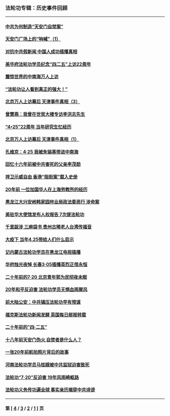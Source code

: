 ### 法轮功专辑：历史事件回顾
---
#### [中共为何制造“天安门自焚案”](../../pages/nf5793/n13183270.md?11210430) 
#### [天安门广场上的“呐喊”（1）](../../pages/nf5793/n13105277.md?11210430) 
#### [对抗中共假新闻 中国人成功插播真相](../../pages/nf5793/n12910618.md?11210430) 
#### [美华府法轮功学员纪念“四二五”上访22周年](../../pages/nf5793/n12904445.md?11210430) 
#### [震惊世界的中南海万人上访](../../pages/nf5793/n12903976.md?11210430) 
#### [“法轮功让人看到真正的强大！”](../../pages/nf5793/n12903195.md?11210430) 
#### [北京万人上访幕后 天津事件真相（3）](../../pages/nf5793/n12902807.md?11210430) 
#### [曾慧燕：我曾在世贸大楼专访李洪志先生](../../pages/nf5793/n12898729.md?11210430) 
#### [“4•25”22周年 当年研究生忆经历](../../pages/nf5793/n12894152.md?11210430) 
#### [北京万人上访幕后 天津事件真相（1）](../../pages/nf5793/n12885174.md?11210430) 
#### [孔维京：4·25 我被朱镕基带进中南海](../../pages/nf5793/n12864987.md?11210430) 
#### [回忆十六年前被中共害死的父亲李茂勋](../../pages/nf5793/n12880270.md?11210430) 
#### [捍卫示威自由 香港“阻街案”载入史册](../../pages/nf5793/n12811245.md?11210430) 
#### [20年前 一位加国华人在上海劳教所的经历](../../pages/nf5793/n12707932.md?11210430) 
#### [黑龙江大兴安岭韩家园林业局政法委恶行 涉命案](../../pages/nf5793/n12622815.md?11210430) 
#### [美驻华大使馆发布人权报告 7次提法轮功](../../pages/nf5793/n12520541.md?11210430) 
#### [千里跋涉 三麻袋书 贵州古稀老人台湾传福音](../../pages/nf5793/n12198750.md?11210430) 
#### [大疫下 当年4.25带给人们什么启示](../../pages/nf5793/n12058565.md?11210430) 
#### [记内蒙古法轮功学员在黑龙江电视插播](../../pages/nf5793/n11699194.md?11210430) 
#### [华府烛光夜悼 长春3·05插播英烈正信永恒](../../pages/nf5793/n11397432.md?11210430) 
#### [二十年前的7·20 北京青年郭为民彻夜未眠](../../pages/nf5793/n11354195.md?11210430) 
#### [20年和平反迫害 法轮功学员无惧血雨腥风](../../pages/nf5793/n11348279.md?11210430) 
#### [前大陆公安：中共镇压法轮功早有预谋](../../pages/nf5793/n11352168.md?11210430) 
#### [福克斯法轮功新闻发酵  英国每日邮报转载](../../pages/nf5793/n11285952.md?11210430) 
#### [二十年前的“四·二五”](../../pages/nf5793/n11207639.md?11210430) 
#### [十八年前天安门伪火 自焚者是什么人？](../../pages/nf5793/n10996556.md?11210430) 
#### [一张20年前航拍照片背后的故事](../../pages/nf5793/n10693797.md?11210430) 
#### [河南法轮功学员马桂娥被中共监狱迫害致死](../../pages/nf5793/n10684974.md?11210430) 
#### [法轮功“7‧20”反迫害 19年风雨崎岖路](../../pages/nf5793/n10570834.md?11210430) 
#### [法轮功义务传功遍全球 事实亲历揭穿中共诽谤](../../pages/nf5793/n10581061.md?11210430) 

---
#### 第 [ [4](./4.md?11210430) / [3](./3.md?11210430) / [2](./2.md?11210430) / [1](./1.md?11210430) ] 页
